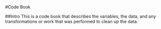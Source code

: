 #Code Book

##Intro
This is a code book that describes the variables, the data, and any transformations or work that was performed to clean up the data. 

